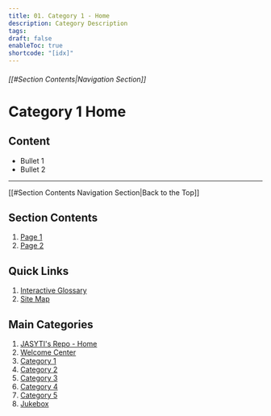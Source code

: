 ```yaml
---
title: 01. Category 1 - Home
description: Category Description
tags:
draft: false
enableToc: true
shortcode: "[idx]"
---
```

###### [[#Section Contents|Navigation Section]]
# Category 1 Home

## Content
- Bullet 1
- Bullet 2

---
[[#Section Contents Navigation Section|Back to the Top]]
## Section Contents
1. [Page 1](01-category-1/content-page-1.md)
2. [Page 2](01-category-1/content-page-2.md)
## Quick Links
1. [Interactive Glossary](00-welcome/9-glossary.md)
2. [Site Map](00-welcome/10-site-map.md)
##  Main Categories
1. [JASYTI's Repo - Home](index.md)
2. [Welcome Center](00-welcome/index.md)
3. [Category 1](01-category-1/index.md)
4. [Category 2](02-category-2/index.md)
5. [Category 3](03-category-3/index.md)
6. [Category 4](04-category-4/index.md)
7. [Category 5](05-category-5/index.md)
8. [Jukebox](10-jukebox/Index.md)

